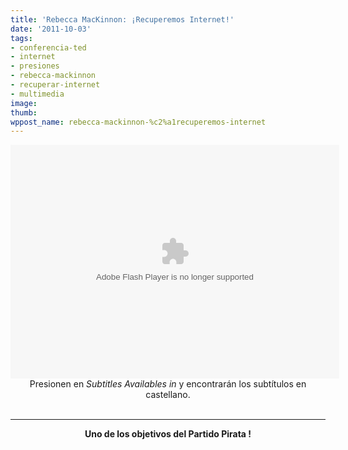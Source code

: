 ```yaml
---
title: 'Rebecca MacKinnon: ¡Recuperemos Internet!'
date: '2011-10-03'
tags:
- conferencia-ted
- internet
- presiones
- rebecca-mackinnon
- recuperar-internet
- multimedia
image: 
thumb: 
wppost_name: rebecca-mackinnon-%c2%a1recuperemos-internet
---
```


<center>
<object width="526" height="374" classid="clsid:d27cdb6e-ae6d-11cf-96b8-444553540000" codebase="http://download.macromedia.com/pub/shockwave/cabs/flash/swflash.cab#version=6,0,40,0"><param name="allowFullScreen" value="true" /><param name="allowScriptAccess" value="always" /><param name="wmode" value="transparent" /><param name="bgColor" value="#ffffff" /><param name="flashvars" value="vu=http://video.ted.com/talk/stream/2011G/Blank/RebeccaMacKinnon_2011G-320k.mp4&amp;su=http://images.ted.com/images/ted/tedindex/embed-posters/RebeccaMacKinnon-2011G.embed_thumbnail.jpg&amp;vw=512&amp;vh=288&amp;ap=0&amp;ti=1188&amp;lang=spa&amp;introDuration=15330&amp;adDuration=4000&amp;postAdDuration=830&amp;adKeys=talk=rebecca_mackinnon_let_s_take_back_the_internet;year=2011;theme=media_that_matters;theme=a_taste_of_tedglobal_2011;theme=new_on_ted_com;event=TEDGlobal+2011;tag=Culture;tag=politics;tag=social+media;&amp;preAdTag=tconf.ted/embed;tile=1;sz=512x288;" /><param name="src" value="http://video.ted.com/assets/player/swf/EmbedPlayer.swf" /><param name="pluginspace" value="http://www.macromedia.com/go/getflashplayer" /><param name="allowfullscreen" value="true" /><param name="allowscriptaccess" value="always" /><embed width="526" height="374" type="application/x-shockwave-flash" src="http://video.ted.com/assets/player/swf/EmbedPlayer.swf" allowFullScreen="true" allowScriptAccess="always" wmode="transparent" bgColor="#ffffff" flashvars="vu=http://video.ted.com/talk/stream/2011G/Blank/RebeccaMacKinnon_2011G-320k.mp4&amp;su=http://images.ted.com/images/ted/tedindex/embed-posters/RebeccaMacKinnon-2011G.embed_thumbnail.jpg&amp;vw=512&amp;vh=288&amp;ap=0&amp;ti=1188&amp;lang=spa&amp;introDuration=15330&amp;adDuration=4000&amp;postAdDuration=830&amp;adKeys=talk=rebecca_mackinnon_let_s_take_back_the_internet;year=2011;theme=media_that_matters;theme=a_taste_of_tedglobal_2011;theme=new_on_ted_com;event=TEDGlobal+2011;tag=Culture;tag=politics;tag=social+media;&amp;preAdTag=tconf.ted/embed;tile=1;sz=512x288;" pluginspace="http://www.macromedia.com/go/getflashplayer" allowfullscreen="true" allowscriptaccess="always" /></object>
Presionen en <em>Subtitles Availables in</em> y encontrarán los subtítulos en castellano.</center>&nbsp;

<hr />
<p style="text-align: center;"><strong>Uno de los objetivos del Partido Pirata !</strong></p>
